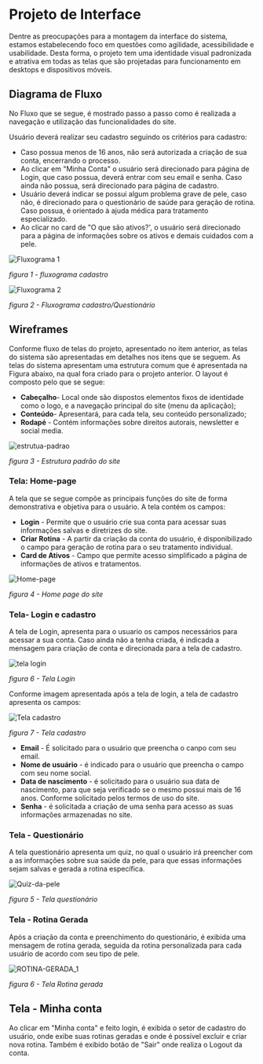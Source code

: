 
# Projeto de Interface

Dentre as preocupações para a montagem da interface do sistema, estamos estabelecendo foco em questões como agilidade, acessibilidade e usabilidade. Desta forma, o projeto tem uma identidade visual padronizada e atrativa em todas as telas que são projetadas para funcionamento em desktops e dispositivos móveis.

## Diagrama de Fluxo

No Fluxo que se segue, é mostrado passo a passo como é realizada a navegação e utilização das funcionalidades do site. 

 Usuário deverá realizar seu cadastro seguindo os critérios para cadastro: 
  
* Caso possua menos de 16 anos, não será autorizada a criação de sua conta, encerrando o processo.
* Ao clicar em "Minha Conta" o usuário será direcionado para página de Login, que caso possua, deverá entrar com seu email e senha. Caso ainda não possua, será direcionado para página de cadastro. 
* Usuário deverá indicar se possui algum problema grave de pele, caso não, é direcionado para o questionário de saúde para geração de rotina. Caso possua, é orientado à ajuda médica para tratamento especializado. 
* Ao clicar no card de "O que são ativos?', o usuário será direcionado para a página de informações sobre os ativos e demais cuidados com a pele.

![Fluxograma 1](https://github.com/ICEI-PUC-Minas-PMV-ADS/pmv-ads-2023-2-e2-proj-int-t4-projeto-skincare/assets/110791034/25b0c5ee-e70c-4896-8b7d-6d04c8a6b1b4)

*figura 1 - fluxograma cadastro*

![Fluxograma 2](https://github.com/ICEI-PUC-Minas-PMV-ADS/pmv-ads-2023-2-e2-proj-int-t4-projeto-skincare/assets/110791034/4434feac-0a43-4a95-8f39-2a33874cd136)

*figura 2 - Fluxograma cadastro/Questionário*



## Wireframes

Conforme fluxo de telas do projeto, apresentado no item anterior, as telas do sistema são apresentadas em detalhes nos itens que se seguem. 
As telas do sistema apresentam uma estrutura comum que é apresentada na Figura abaixo, na qual fora criado para o projeto anterior. O layout é composto pelo que se segue:

- **Cabeçalho**- Local onde são dispostos elementos fixos de identidade como o logo, e a navegação principal do site (menu da aplicação); 
- **Conteúdo**-  Apresentará, para cada tela, seu conteúdo personalizado;
- **Rodapé** -  Contém informações sobre direitos autorais, newsletter e social media.

![estrutua-padrao](https://user-images.githubusercontent.com/93337008/232315869-01305876-2750-4d61-9b16-63a0b154256b.PNG)

*figura 3 - Estrutura padrão do site*


### Tela: Home-page 

A tela que se segue compõe as principais funções do site de forma demonstrativa e objetiva para o usuário. 
A tela contém os campos:
- **Login** -  Permite que o usuário crie sua conta para acessar suas informações salvas e diretrizes do site. 
- **Criar Rotina** - A partir da criação da conta do usuário, é disponibilizado o campo para geração de rotina para o seu tratamento individual.
- **Card de Ativos** - Campo que permite acesso simplificado a página de informações de ativos e tratamentos. 

![Home-page](https://github.com/ICEI-PUC-Minas-PMV-ADS/pmv-ads-2023-2-e2-proj-int-t4-projeto-skincare/assets/110791034/fa79aba2-26c0-44e7-b231-c303e1580ae9)

*figura 4 - Home page do site* 



### Tela- Login e cadastro 

A tela de Login, apresenta para o usuario os campos necessários para acessar a sua conta. Caso ainda não a tenha criada, é indicada a mensagem para criação de conta e direcionada para a tela de cadastro. 

![tela login](https://github.com/ICEI-PUC-Minas-PMV-ADS/pmv-ads-2023-2-e2-proj-int-t4-projeto-skincare/assets/110791034/0c59cf81-ec43-4c5b-b3c3-1503e09a051d)

*figura 6 - Tela Login* 

Conforme imagem apresentada após a tela de login, a tela de cadastro apresenta os campos:


![Tela cadastro](https://github.com/ICEI-PUC-Minas-PMV-ADS/pmv-ads-2023-2-e2-proj-int-t4-projeto-skincare/assets/110791034/1fb459db-8ac3-4736-a028-9c787524f1d4)

*figura 7 - Tela cadastro*

- **Email** - É solicitado para o usuário que preencha o canpo com seu email. 
- **Nome de usuário** - é indicado para o usuário que preencha o campo com seu nome social.
- **Data de nascimento** - é solicitado para o usuário sua data de nascimento, para que seja verificado se o mesmo possui mais de 16 anos. Conforme solicitado pelos termos de uso do site.
- **Senha** - é solicitada a criação de uma senha para acesso as suas informações armazenadas no site.



### Tela - Questionário

A tela questionário apresenta um quiz, no qual o usuário irá preencher com a as informações sobre sua saúde da pele, para que essas informações sejam salvas e gerada a rotina específica. 

![Quiz-da-pele](https://github.com/ICEI-PUC-Minas-PMV-ADS/pmv-ads-2023-2-e2-proj-int-t4-projeto-skincare/assets/110791034/b87b6b84-c334-4729-beab-703dd713bfa5)

*figura 5 - Tela questionário*



### Tela - Rotina Gerada

Após a criação da conta e preenchimento do questionário, é exibida uma mensagem de rotina gerada, seguida da rotina personalizada para cada usuário de acordo com seu tipo de pele. 


![ROTINA-GERADA_1](https://github.com/ICEI-PUC-Minas-PMV-ADS/pmv-ads-2023-2-e2-proj-int-t4-projeto-skincare/assets/110791034/57b33f52-befe-4cd0-86e8-5fc23ad7c65a)

*figura 6 - Tela Rotina gerada*



## Tela - Minha conta 

Ao clicar em "Minha conta" e feito login, é exibida o setor de cadastro do usuário, onde exibe suas rotinas geradas e onde é possivel excluir e criar nova rotina. 
Também é exibido botão de "Sair" onde realiza o Logout da conta. 

